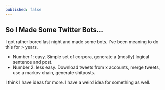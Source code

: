 ```yaml
---
published: false
---
```

## So I Made Some Twitter Bots...

I got rather bored last night and made some bots. I've been meaning to do this for > years.

- Number 1: easy. Simple set of corpora, generate a (mostly) logical sentence and post.
- Number 2: less easy. Download tweets from x accounts, merge tweets, use a markov chain, generate shitposts.



I think I have ideas for more. I have a weird idea for something as well.